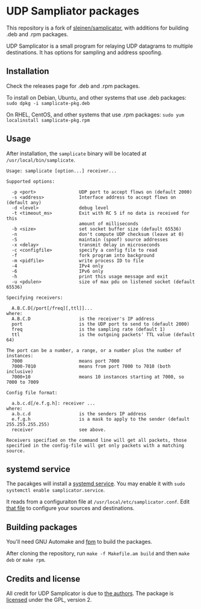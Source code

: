 UDP Sampliator packages
=======================

This repository is a fork of [sleinen/samplicator](https://github.com/sleinen/samplicator/),
with additions for building .deb and .rpm packages.

UDP Samplicator is a small program for relaying UDP datagrams to multiple destinations.
It has options for sampling and address spoofing.

Installation
------------

Check the releases page for .deb and .rpm packages.

To install on Debian, Ubuntu, and other systems that use .deb packages: `sudo dpkg -i samplicate-pkg.deb`

On RHEL, CentOS, and other systems that use .rpm packages: `sudo yum localinstall samplicate-pkg.rpm`

Usage
-----

After installation, the `samplicate` binary will be located at `/usr/local/bin/samplicate`.

```
Usage: samplicate [option...] receiver...

Supported options:

  -p <port>                UDP port to accept flows on (default 2000)
  -s <address>             Interface address to accept flows on (default any)
  -d <level>               debug level
  -t <timeout_ms>          Exit with RC 5 if no data is received for this
                           amount of milliseconds
  -b <size>                set socket buffer size (default 65536)
  -n                       don't compute UDP checksum (leave at 0)
  -S                       maintain (spoof) source addresses
  -x <delay>               transmit delay in microseconds
  -c <configfile>          specify a config file to read
  -f                       fork program into background
  -m <pidfile>             write process ID to file
  -4                       IPv4 only
  -6                       IPv6 only
  -h                       print this usage message and exit
  -u <pdulen>              size of max pdu on listened socket (default 65536)

Specifying receivers:

  A.B.C.D[/port[/freq][,ttl]]...
where:
  A.B.C.D                  is the receiver's IP address
  port                     is the UDP port to send to (default 2000)
  freq                     is the sampling rate (default 1)
  ttl                      is the outgoing packets' TTL value (default 64)

The port can be a number, a range, or a number plus the number of instances:
  7000                     means port 7000
  7000-7010                means from port 7000 to 7010 (both inclusive)
  7000+10                  means 10 instances starting at 7000, so 7000 to 7009

Config file format:

  a.b.c.d[/e.f.g.h]: receiver ...
where:
  a.b.c.d                  is the senders IP address
  e.f.g.h                  is a mask to apply to the sender (default 255.255.255.255)
  receiver                 see above.

Receivers specified on the command line will get all packets, those
specified in the config-file will get only packets with a matching source.
```

systemd service
---------------

The pacakges will install a [systemd service](./samplicator.service).
You may enable it with `sudo systemctl enable samplicator.service`.

It reads from a configuraiton file at `/usr/local/etc/samplicator.conf`.
Edit [that file](./samplicator.conf) to configure your sources and destinations.

Building packages
-----------------

You'll need GNU Automake and [fpm](https://github.com/jordansissel/fpm) to
build the packages.

After cloning the repository, run `make -f Makefile.am build` and then
`make deb` or `make rpm`.

Credits and license
-------------------

All credit for UDP Samplicator is due to [the authors](./AUTHORS).
The package is [licensed](./COPYING) under the GPL, version 2.
